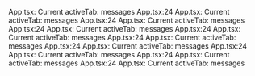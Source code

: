 App.tsx: Current activeTab: messages
App.tsx:24 App.tsx: Current activeTab: messages
App.tsx:24 App.tsx: Current activeTab: messages
App.tsx:24 App.tsx: Current activeTab: messages
App.tsx:24 App.tsx: Current activeTab: messages
App.tsx:24 App.tsx: Current activeTab: messages
App.tsx:24 App.tsx: Current activeTab: messages
App.tsx:24 App.tsx: Current activeTab: messages
App.tsx:24 App.tsx: Current activeTab: messages
App.tsx:24 App.tsx: Current activeTab: messages